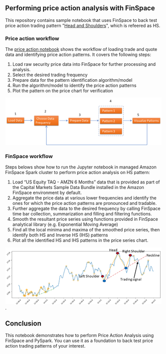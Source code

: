 ## Performing price action analysis with FinSpace

This repository contains sample notebook that uses FinSpace to back test price action trading pattern "[Head and Shoulders](https://www.investopedia.com/terms/h/head-shoulders.asp)", which is refeered as HS.

### Price action workflow

The [price action notebook](price-action.ipynb) shows the workflow of loading trade and quote data and identifying price action patterns.
It covers the following steps:  
1.	Load raw security price data into FinSpace for further processing and analysis. 
2.	Select the desired trading frequency
3.	Prepare data for the pattern identification algorithm/model
4.	Run the algorithm/model to identify the price action patterns
5.	Plot the pattern on the price chart for verification

![Image](price-action-workflow.png)


### FinSpace workflow

Steps belows show how to run the Jupyter notebook in managed Amazon FinSpace Spark cluster to perform price action analysis on HS pattern:

1.	Load “US Equity TAQ - AMZN 6 Months” data that is provided as part of the Capital Markets Sample Data Bundle installed in the Amazon FinSpace environment by default. 
2.	Aggregate the price data at various lower frequencies and identify the ones for which the price action patterns are pronounced and tradable.  
3.	Further aggregate the data to the desired frequency by calling FinSpace time bar collection, summarization and filling and filtering functions.
4.  Smooth the resultant price series using functions provided in FinSpace analytical library (e.g. Exponential Moving Average)  
4.	Find all the local minima and maxima of the smoothed price series, then identify both HS and Inverse HS (IHS) patterns 
5.	Plot all the identified HS and IHS patterns in the price series chart.

![Image](head-and-shoulder.png).


## Conclusion

This notebook demonstrates how to perform Price Action Analysis using FinSpace and PySpark. You can use it as a foundation to back test price action trading patterns of your interest.
